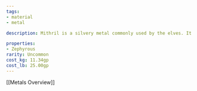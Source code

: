 ```yaml
---
tags:
- material
- metal

description: Mithril is a silvery metal commonly used by the elves. It is said to be as light as a feather and as hard as steel.

properties:
- Zephyrous
rarity: Uncommon
cost_kg: 11.34gp
cost_lb: 25.00gp
---
```

[[Metals Overview]]